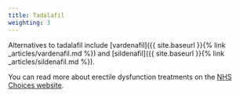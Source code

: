 ```yaml
---
title: Tadalafil
weighting: 3
---
```


Alternatives to tadalafil include [vardenafil]({{ site.baseurl }}{% link _articles/vardenafil.md %}) and [sildenafil]({{ site.baseurl }}{% link _articles/sildenafil.md %}).

You can read more about erectile dysfunction treatments on the [NHS Choices website](http://www.nhs.uk/Conditions/Erectile-dysfunction/Pages/Treatment.aspx).
